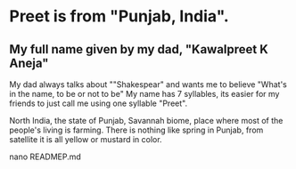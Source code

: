 # Preet is from "Punjab, India".
 ## My full name given by my dad, "Kawalpreet K Aneja"

My dad always talks about ""Shakespear" and wants me to believe "What's in the name, to be or not to be"
My name has 7 syllables, its easier for my friends to just call me using one syllable "Preet".

North India, the state of Punjab, Savannah biome, place where most of the people's living is farming.  There is nothing like spring in Punjab, from satellite it is all yellow or mustard in color.

nano READMEP.md
